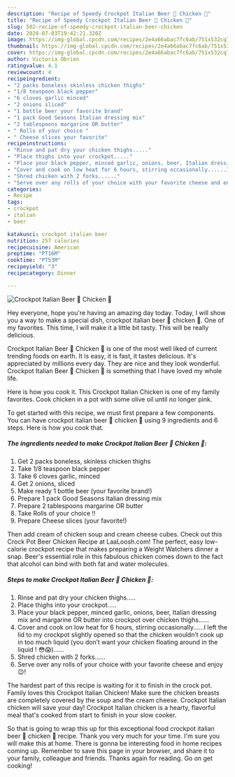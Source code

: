 ```yaml
---
description: "Recipe of Speedy Crockpot Italian Beer 🍺 Chicken 🐔"
title: "Recipe of Speedy Crockpot Italian Beer 🍺 Chicken 🐔"
slug: 502-recipe-of-speedy-crockpot-italian-beer-chicken
date: 2020-07-03T19:42:21.320Z
image: https://img-global.cpcdn.com/recipes/2e4a66abac7fc6ab/751x532cq70/crockpot-italian-beer-🍺-chicken-🐔-recipe-main-photo.jpg
thumbnail: https://img-global.cpcdn.com/recipes/2e4a66abac7fc6ab/751x532cq70/crockpot-italian-beer-🍺-chicken-🐔-recipe-main-photo.jpg
cover: https://img-global.cpcdn.com/recipes/2e4a66abac7fc6ab/751x532cq70/crockpot-italian-beer-🍺-chicken-🐔-recipe-main-photo.jpg
author: Victoria Obrien
ratingvalue: 4.1
reviewcount: 4
recipeingredient:
- "2 packs boneless skinless chicken thighs"
- "1/8 teaspoon black pepper"
- "6 cloves garlic minced"
- "2 onions sliced"
- "1 bottle beer your favorite brand"
- "1 pack Good Seasons Italian dressing mix"
- "2 tablespoons margarine OR butter"
- " Rolls of your choice "
- " Cheese slices your favorite"
recipeinstructions:
- "Rinse and pat dry your chicken thighs....."
- "Place thighs into your crockpot....."
- "Place your black pepper, minced garlic, onions, beer, Italian dressing mix and margarine OR butter into crockpot over chicken thighs......"
- "Cover and cook on low heat for 6 hours, stirring occasionally......I left the lid to my crockpot slightly opened so that the chicken wouldn’t cook up in too much liquid (you don’t want your chicken floating around in the liquid ! 😳😱)......"
- "Shred chicken with 2 forks......"
- "Serve over any rolls of your choice with your favorite cheese and enjoy 😉!"
categories:
- Recipe
tags:
- crockpot
- italian
- beer

katakunci: crockpot italian beer 
nutrition: 257 calories
recipecuisine: American
preptime: "PT16M"
cooktime: "PT53M"
recipeyield: "3"
recipecategory: Dinner

---
```



![Crockpot Italian Beer 🍺 Chicken 🐔](https://img-global.cpcdn.com/recipes/2e4a66abac7fc6ab/751x532cq70/crockpot-italian-beer-🍺-chicken-🐔-recipe-main-photo.jpg)

Hey everyone, hope you're having an amazing day today. Today, I will show you a way to make a special dish, crockpot italian beer 🍺 chicken 🐔. One of my favorites. This time, I will make it a little bit tasty. This will be really delicious.

Crockpot Italian Beer 🍺 Chicken 🐔 is one of the most well liked of current trending foods on earth. It is easy, it is fast, it tastes delicious. It's appreciated by millions every day. They are nice and they look wonderful. Crockpot Italian Beer 🍺 Chicken 🐔 is something that I have loved my whole life.

Here is how you cook it. This Crockpot Italian Chicken is one of my family favorites. Cook chicken in a pot with some olive oil until no longer pink.


To get started with this recipe, we must first prepare a few components. You can have crockpot italian beer 🍺 chicken 🐔 using 9 ingredients and 6 steps. Here is how you cook that.

<!--inarticleads1-->

##### The ingredients needed to make Crockpot Italian Beer 🍺 Chicken 🐔:

1. Get 2 packs boneless, skinless chicken thighs
1. Take 1/8 teaspoon black pepper
1. Take 6 cloves garlic, minced
1. Get 2 onions, sliced
1. Make ready 1 bottle beer (your favorite brand!)
1. Prepare 1 pack Good Seasons Italian dressing mix
1. Prepare 2 tablespoons margarine OR butter
1. Take  Rolls of your choice !!
1. Prepare  Cheese slices (your favorite!)


Then add cream of chicken soup and cream cheese cubes. Check out this Crock Pot Beer Chicken Recipe at LaaLoosh.com! The perfect, easy low-calorie crockpot recipe that makes preparing a Weight Watchers dinner a snap. Beer&#39;s essential role in this fabulous chicken comes down to the fact that alcohol can bind with both fat and water molecules. 

<!--inarticleads2-->

##### Steps to make Crockpot Italian Beer 🍺 Chicken 🐔:

1. Rinse and pat dry your chicken thighs.....
1. Place thighs into your crockpot.....
1. Place your black pepper, minced garlic, onions, beer, Italian dressing mix and margarine OR butter into crockpot over chicken thighs......
1. Cover and cook on low heat for 6 hours, stirring occasionally......I left the lid to my crockpot slightly opened so that the chicken wouldn’t cook up in too much liquid (you don’t want your chicken floating around in the liquid ! 😳😱)......
1. Shred chicken with 2 forks......
1. Serve over any rolls of your choice with your favorite cheese and enjoy 😉!


The hardest part of this recipe is waiting for it to finish in the crock pot. Family loves this Crockpot Italian Chicken! Make sure the chicken breasts are completely covered by the soup and the cream cheese. Crockpot Italian chicken will save your day! Crockpot Italian chicken is a hearty, flavorful meal that&#39;s cooked from start to finish in your slow cooker. 

So that is going to wrap this up for this exceptional food crockpot italian beer 🍺 chicken 🐔 recipe. Thank you very much for your time. I'm sure you will make this at home. There is gonna be interesting food in home recipes coming up. Remember to save this page in your browser, and share it to your family, colleague and friends. Thanks again for reading. Go on get cooking!
